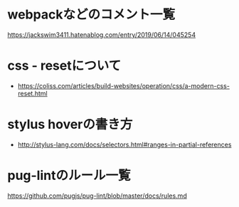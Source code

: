 # webpackなどのコメント一覧

https://jackswim3411.hatenablog.com/entry/2019/06/14/045254

# css - resetについて

- https://coliss.com/articles/build-websites/operation/css/a-modern-css-reset.html

# stylus hoverの書き方

- http://stylus-lang.com/docs/selectors.html#ranges-in-partial-references

# pug-lintのルール一覧

https://github.com/pugjs/pug-lint/blob/master/docs/rules.md